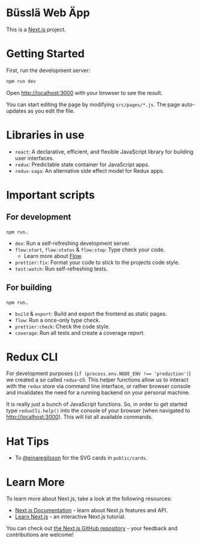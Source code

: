 Büsslä Web Äpp
===

This is a [Next.js](https://nextjs.org/) project.

# Getting Started

First, run the development server:

```bash
npm run dev
```

Open [http://localhost:3000](http://localhost:3000) with your browser to see the result.

You can start editing the page by modifying `src/pages/*.js`. The page auto-updates as you edit the file.

# Libraries in use
* `react`: A declarative, efficient, and flexible JavaScript library for building user interfaces.
* `redux`: Predictable state container for JavaScript apps.
* `redux-saga`: An alternative side effect model for Redux apps.

# Important scripts
## For development
`npm run`..
* `dev`: Run a self-refreshing development server.
* `flow:start`, `flow:status` & `flow:stop`: Type check your code.
  * Learn more about [Flow](https://flow.org/).
* `prettier:fix`: Format your code to stick to the projects code style.
* `test:watch`: Run self-refreshing tests.

## For building
`npm run`..
* `build` & `export`: Build and export the frontend as static pages.
* `flow`: Run a once-only type check.
* `prettier:check`: Check the code style.
* `coverage`: Run all tests and create a coverage report.

# Redux CLI
For development purposes (`if (process.env.NODE_ENV !== 'production')`) we created a so called `redux`-cli.
This helper functions allow us to interact with the `redux` store via command line interface, or rather browser console
and invalidates the need for a running backend on your personal machine.

It is really just a bunch of JavaScript functions. So, in order to get started type `reduxCli.help()` into the console
of your browser (when navigated to [http://localhost:3000](http://localhost:3000)). This will list all available
commands.

# Hat Tips
* To [@einaregilsson](https://github.com/einaregilsson) for the SVG cards in `public/cards`.

# Learn More

To learn more about Next.js, take a look at the following resources:

- [Next.js Documentation](https://nextjs.org/docs) - learn about Next.js features and API.
- [Learn Next.js](https://nextjs.org/learn) - an interactive Next.js tutorial.

You can check out [the Next.js GitHub repository](https://github.com/zeit/next.js/) - your feedback and contributions
are welcome!
